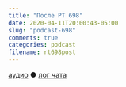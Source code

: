 ```yaml
---
title: "После РТ 698"
date: 2020-04-11T20:00:43-05:00
slug: "podcast-698"
comments: true
categories: podcast
filename: rt698post
---
```


[аудио](http://cdn.radio-t.com/rt698post.mp3) ● [лог чата](http://chat.radio-t.com/logs/radio-t-698.html)
<audio src="http://cdn.radio-t.com/rt698post.mp3" preload="none"></audio>
